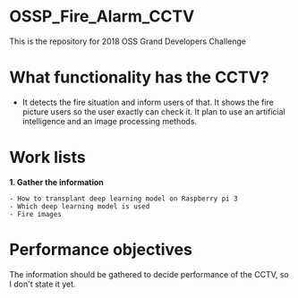 # OSSP_Fire_Alarm_CCTV
This is the repository for 2018 OSS Grand Developers Challenge

# What functionality has the CCTV?
- It detects the fire situation and inform users of that. It shows the fire picture users so the user exactly can check it. It plan to use an artificial intelligence and an image processing methods.

# Work lists
<b>1. Gather the information</b>

    - How to transplant deep learning model on Raspberry pi 3
    - Which deep learning model is used
    - Fire images

# Performance objectives
The information should be gathered to decide performance of the CCTV, so I don't state it yet.
